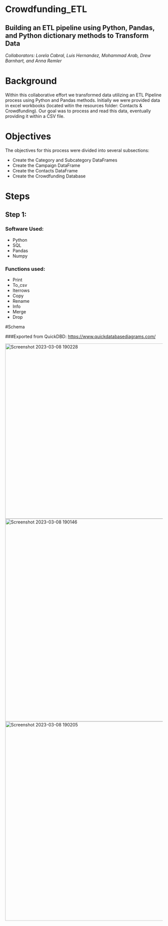 # Crowdfunding_ETL

## Building an ETL pipeline using Python, Pandas, and Python dictionary methods to Transform Data 

*Collaborators: Lorela Cabral, Luis Hernandez, Mohammad Arab, Drew Barnhart, and Anna Remler*

# Background
Within this collaborative effort we transformed data utilizing an ETL Pipeline process using Python and Pandas methods. Initially we were provided data in excel workbooks (located witin the resources folder: Contacts & Crowdfunding). Our goal was to process and read this data, eventually providing it within a CSV file. 

# Objectives
The objectives for this process were divided into several subsections: 
- Create the Category and Subcategory DataFrames
- Create the Campaign DataFrame
- Create the Contacts DataFrame
- Create the Crowdfunding Database

# Steps
## Step 1: 


### Software Used:
- Python
- SQL
- Pandas
- Numpy

### Functions used: 

- Print
- To_csv 
- Iterrows
- Copy
- Rename
- Info
- Merge
- Drop

#Schema

###Exported from QuickDBD: https://www.quickdatabasediagrams.com/

<img width="559" alt="Screenshot 2023-03-08 190228" src="https://user-images.githubusercontent.com/116226080/223905655-377f716b-51c6-4d7c-acd8-73382eddf430.png">

<img width="647" alt="Screenshot 2023-03-08 190146" src="https://user-images.githubusercontent.com/116226080/223905771-dddcd92c-99a4-44ed-87b6-0b266febcba6.png">


<img width="636" alt="Screenshot 2023-03-08 190205" src="https://user-images.githubusercontent.com/116226080/223905729-4b2d49b5-9d83-4235-be63-5b91522e736a.png">










